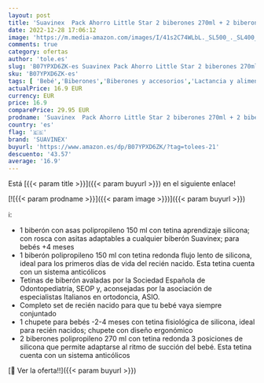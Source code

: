 ```yaml
---
layout: post
title: 'Suavinex  Pack Ahorro Little Star 2 biberones 270ml + 2 biberones 150ml + Chupete -2-4 meses  Blanco'
date: 2022-12-28 17:06:12
image: 'https://m.media-amazon.com/images/I/41s2C74WLbL._SL500_._SL400_.jpg'
comments: true
category: ofertas
author: 'tole.es'
slug: 'B07YPXD6ZK-es Suavinex Pack Ahorro Little Star 2 biberones 270ml + 2...'
sku: 'B07YPXD6ZK-es'
tags: [ 'Bebé','Biberones','Biberones y accesorios','Lactancia y alimentación','biberones','chupete','suavinex','🇪🇸', ]
actualPrice: 16.9 EUR
currency: EUR
price: 16.9
comparePrice: 29.95 EUR
prodname: 'Suavinex  Pack Ahorro Little Star 2 biberones 270ml + 2 biberones 150ml + Chupete -2-4 meses  Blanco'
country: 'es'
flag: '🇪🇸'
brand: 'SUAVINEX'
buyurl: 'https://www.amazon.es/dp/B07YPXD6ZK/?tag=tolees-21'
descuento: '43.57'
average: '16.9'
---
```


Está [{{< param title >}}]({{< param buyurl >}}) en el siguiente enlace!

[![{{< param prodname >}}]({{< param image >}})]({{< param buyurl >}})

ℹ️:

- 1 biberón con asas polipropileno 150 ml con tetina aprendizaje silicona; con rosca con asitas adaptables a cualquier biberón Suavinex; para bebés +4 meses
- 1 biberón polipropileno 150 ml con tetina redonda flujo lento de silicona, ideal para los primeros días de vida del recién nacido. Esta tetina cuenta con un sistema anticólicos
- Tetinas de biberón avaladas por la Sociedad Española de Odontopediatría, SEOP y, aconsejadas por la asociación de especialistas Italianos en ortodoncia, ASIO.
- Completo set de recién nacido para que tu bebé vaya siempre conjuntado
- 1 chupete para bebés -2-4 meses con tetina fisiológica de silicona, ideal para recién nacidos; chupete con diseño ergonómico
- 2 biberones polipropileno 270 ml con tetina redonda 3 posiciones de silicona que permite adaptarse al ritmo de succión del bebé. Esta tetina cuenta con un sistema anticólicos

[🛒 Ver la oferta!!]({{< param buyurl >}})
